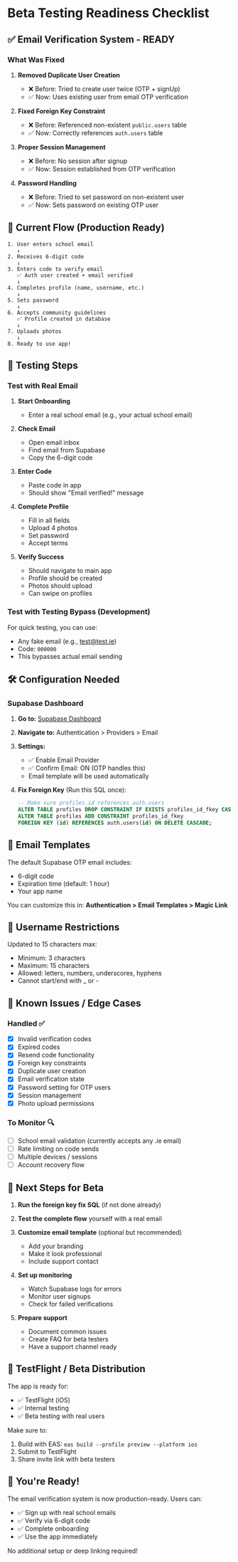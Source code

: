 # Beta Testing Readiness Checklist

## ✅ Email Verification System - READY

### What Was Fixed

1. **Removed Duplicate User Creation**
   - ❌ Before: Tried to create user twice (OTP + signUp)
   - ✅ Now: Uses existing user from email OTP verification

2. **Fixed Foreign Key Constraint**
   - ❌ Before: Referenced non-existent `public.users` table
   - ✅ Now: Correctly references `auth.users` table

3. **Proper Session Management**
   - ❌ Before: No session after signup
   - ✅ Now: Session established from OTP verification

4. **Password Handling**
   - ❌ Before: Tried to set password on non-existent user
   - ✅ Now: Sets password on existing OTP user

## 🎯 Current Flow (Production Ready)

```
1. User enters school email
   ↓
2. Receives 6-digit code
   ↓
3. Enters code to verify email
   ✅ Auth user created + email verified
   ↓
4. Completes profile (name, username, etc.)
   ↓
5. Sets password
   ↓
6. Accepts community guidelines
   ✅ Profile created in database
   ↓
7. Uploads photos
   ↓
8. Ready to use app!
```

## 🧪 Testing Steps

### Test with Real Email

1. **Start Onboarding**
   - Enter a real school email (e.g., your actual school email)

2. **Check Email**
   - Open email inbox
   - Find email from Supabase
   - Copy the 6-digit code

3. **Enter Code**
   - Paste code in app
   - Should show "Email verified!" message

4. **Complete Profile**
   - Fill in all fields
   - Upload 4 photos
   - Set password
   - Accept terms

5. **Verify Success**
   - Should navigate to main app
   - Profile should be created
   - Photos should upload
   - Can swipe on profiles

### Test with Testing Bypass (Development)

For quick testing, you can use:
- Any fake email (e.g., test@test.ie)
- Code: `000000`
- This bypasses actual email sending

## 🛠️ Configuration Needed

### Supabase Dashboard

1. **Go to:** [Supabase Dashboard](https://supabase.com/dashboard)

2. **Navigate to:** Authentication > Providers > Email

3. **Settings:**
   - ✅ Enable Email Provider
   - ✅ Confirm Email: ON (OTP handles this)
   - Email template will be used automatically

4. **Fix Foreign Key** (Run this SQL once):
   ```sql
   -- Make sure profiles.id references auth.users
   ALTER TABLE profiles DROP CONSTRAINT IF EXISTS profiles_id_fkey CASCADE;
   ALTER TABLE profiles ADD CONSTRAINT profiles_id_fkey
   FOREIGN KEY (id) REFERENCES auth.users(id) ON DELETE CASCADE;
   ```

## 📧 Email Templates

The default Supabase OTP email includes:
- 6-digit code
- Expiration time (default: 1 hour)
- Your app name

You can customize this in:
**Authentication > Email Templates > Magic Link**

## 🎨 Username Restrictions

Updated to 15 characters max:
- Minimum: 3 characters
- Maximum: 15 characters
- Allowed: letters, numbers, underscores, hyphens
- Cannot start/end with _ or -

## 🚨 Known Issues / Edge Cases

### Handled ✅

- [x] Invalid verification codes
- [x] Expired codes
- [x] Resend code functionality
- [x] Foreign key constraints
- [x] Duplicate user creation
- [x] Email verification state
- [x] Password setting for OTP users
- [x] Session management
- [x] Photo upload permissions

### To Monitor 🔍

- [ ] School email validation (currently accepts any .ie email)
- [ ] Rate limiting on code sends
- [ ] Multiple devices / sessions
- [ ] Account recovery flow

## 🎯 Next Steps for Beta

1. **Run the foreign key fix SQL** (if not done already)

2. **Test the complete flow** yourself with a real email

3. **Customize email template** (optional but recommended)
   - Add your branding
   - Make it look professional
   - Include support contact

4. **Set up monitoring**
   - Watch Supabase logs for errors
   - Monitor user signups
   - Check for failed verifications

5. **Prepare support**
   - Document common issues
   - Create FAQ for beta testers
   - Have a support channel ready

## 📱 TestFlight / Beta Distribution

The app is ready for:
- ✅ TestFlight (iOS)
- ✅ Internal testing
- ✅ Beta testing with real users

Make sure to:
1. Build with EAS: `eas build --profile preview --platform ios`
2. Submit to TestFlight
3. Share invite link with beta testers

## 🎉 You're Ready!

The email verification system is now production-ready. Users can:
- ✅ Sign up with real school emails
- ✅ Verify via 6-digit code
- ✅ Complete onboarding
- ✅ Use the app immediately

No additional setup or deep linking required!
